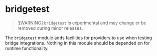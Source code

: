 # bridgetest

> ![WARNING]
> `bridgetest` is experimental and may change or be removed during minor releases.

The `bridgetest` module adds facilities for providers to use when testing bridge
integrations. Nothing in this module should be depended on for runtime functionality.
